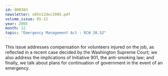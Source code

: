 ```yaml
---
id: 000383
newsletter: v05n12dec2005.pdf
volume_issue: 05-12
year: 2005
month: 12
topic: "Emergency Management Act : RCW 38.52"
---
```


This issue addresses compensation for volunteers injured on the job, as reflected  in a recent case decided by the Washington Supreme Court; we also address the implications of Initiative 901, the anti-smoking law; and finally, we talk about plans for continuation of government in the event of an emergency.